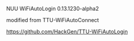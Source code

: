 NUU WiFiAutoLogin 0.13.1230-alpha2

modified from TTU-WiFiAutoConnect

https://github.com/HackGen/TTU-WiFiAutoLogin
